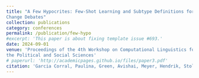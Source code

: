 ```yaml
---
title: "A Few Hypocrites: Few-Shot Learning and Subtype Definitions for Detecting Hypocrisy Accusations in Online Climate
Change Debates"
collection: publications
category: conferences
permalink: /publication/few-hypo
#excerpt: 'This paper is about fixing template issue #693.'
date: 2024-09-01
venue: 'Proceedings of the 4th Workshop on Computational Linguistics for
the Political and Social Sciences'
# paperurl: 'http://academicpages.github.io/files/paper3.pdf'
citation: 'Garcia Corral, Paulina, Green, Avishai, Meyer, Hendrik, Stoll, Anke, Yan, Xiaoyue, and Reuver, Myrthe (2024) [Forthcoming] A Few Hypocrites: Few-Shot Learning and Subtype Definitions for Detecting Hypocrisy Accusations in Online Climate Change Debates. Proceedings of the 4th Workshop on Computational Linguistics for the Political and Social Sciences (KONVENS, 2024). Vienna, Austira.'
---
```



